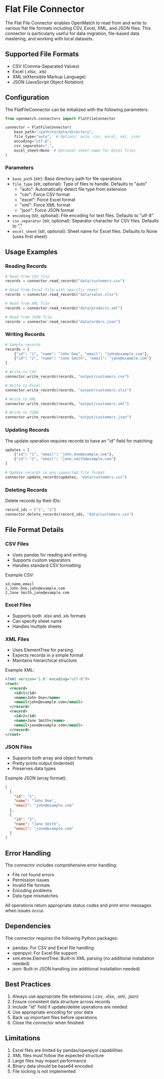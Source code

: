 # Flat File Connector

The Flat File Connector enables OpenMatch to read from and write to various flat file formats including CSV, Excel, XML, and JSON files. This connector is particularly useful for data migration, file-based data mastering, and working with local datasets.

## Supported File Formats

- CSV (Comma-Separated Values)
- Excel (.xlsx, .xls)
- XML (eXtensible Markup Language)
- JSON (JavaScript Object Notation)

## Configuration

The FlatFileConnector can be initialized with the following parameters:

```python
from openmatch.connectors import FlatFileConnector

connector = FlatFileConnector(
    base_path="/path/to/data/directory",
    file_type="auto",  # Options: auto, csv, excel, xml, json
    encoding="utf-8",
    csv_separator=",",
    excel_sheet=None  # Optional sheet name for Excel files
)
```

### Parameters

- `base_path` (str): Base directory path for file operations
- `file_type` (str, optional): Type of files to handle. Defaults to "auto"
  - "auto": Automatically detect file type from extension
  - "csv": Force CSV format
  - "excel": Force Excel format
  - "xml": Force XML format
  - "json": Force JSON format
- `encoding` (str, optional): File encoding for text files. Defaults to "utf-8"
- `csv_separator` (str, optional): Separator character for CSV files. Defaults to ","
- `excel_sheet` (str, optional): Sheet name for Excel files. Defaults to None (uses first sheet)

## Usage Examples

### Reading Records

```python
# Read from CSV file
records = connector.read_records("data/customers.csv")

# Read from Excel file with specific sheet
records = connector.read_records("data/sales.xlsx")

# Read from XML file
records = connector.read_records("data/products.xml")

# Read from JSON file
records = connector.read_records("data/orders.json")
```

### Writing Records

```python
# Sample records
records = [
    {"id": "1", "name": "John Doe", "email": "john@example.com"},
    {"id": "2", "name": "Jane Smith", "email": "jane@example.com"}
]

# Write to CSV
connector.write_records(records, "output/customers.csv")

# Write to Excel
connector.write_records(records, "output/customers.xlsx")

# Write to XML
connector.write_records(records, "output/customers.xml")

# Write to JSON
connector.write_records(records, "output/customers.json")
```

### Updating Records

The update operation requires records to have an "id" field for matching:

```python
updates = [
    {"id": "1", "email": "john.doe@example.com"},
    {"id": "2", "email": "jane.smith@example.com"}
]

# Update records in any supported file format
connector.update_records(updates, "data/customers.csv")
```

### Deleting Records

Delete records by their IDs:

```python
record_ids = ["1", "2"]
connector.delete_records(record_ids, "data/customers.csv")
```

## File Format Details

### CSV Files

- Uses pandas for reading and writing
- Supports custom separators
- Handles standard CSV formatting

Example CSV:
```csv
id,name,email
1,John Doe,john@example.com
2,Jane Smith,jane@example.com
```

### Excel Files

- Supports both .xlsx and .xls formats
- Can specify sheet name
- Handles multiple sheets

### XML Files

- Uses ElementTree for parsing
- Expects records in a simple format
- Maintains hierarchical structure

Example XML:
```xml
<?xml version="1.0" encoding="utf-8"?>
<root>
  <record>
    <id>1</id>
    <name>John Doe</name>
    <email>john@example.com</email>
  </record>
  <record>
    <id>2</id>
    <name>Jane Smith</name>
    <email>jane@example.com</email>
  </record>
</root>
```

### JSON Files

- Supports both array and object formats
- Pretty prints output (indented)
- Preserves data types

Example JSON (array format):
```json
[
  {
    "id": "1",
    "name": "John Doe",
    "email": "john@example.com"
  },
  {
    "id": "2",
    "name": "Jane Smith",
    "email": "jane@example.com"
  }
]
```

## Error Handling

The connector includes comprehensive error handling:

- File not found errors
- Permission issues
- Invalid file formats
- Encoding problems
- Data type mismatches

All operations return appropriate status codes and print error messages when issues occur.

## Dependencies

The connector requires the following Python packages:

- pandas: For CSV and Excel file handling
- openpyxl: For Excel file support
- xml.etree.ElementTree: Built-in XML parsing (no additional installation needed)
- json: Built-in JSON handling (no additional installation needed)

## Best Practices

1. Always use appropriate file extensions (.csv, .xlsx, .xml, .json)
2. Ensure consistent data structure across records
3. Include "id" field if update/delete operations are needed
4. Use appropriate encoding for your data
5. Back up important files before operations
6. Close the connector when finished

## Limitations

1. Excel files are limited by pandas/openpyxl capabilities
2. XML files must follow the expected structure
3. Large files may impact performance
4. Binary data should be base64 encoded
5. File locking is not implemented 